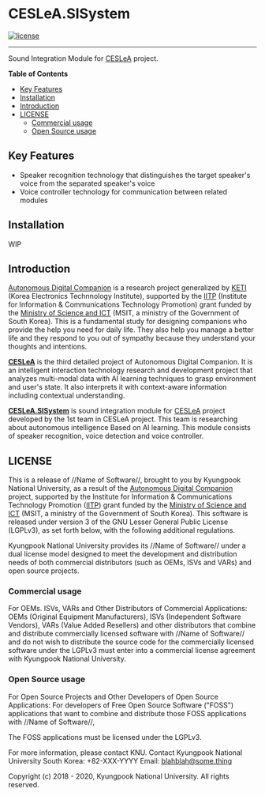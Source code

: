 # CESLeA.SISystem
[![license]](/LICENSE)

---

Sound Integration Module for [CESLeA] project.

**Table of Contents**

- [Key Features](#key-features)
- [Installation](#installation)
- [Introduction](#introduction)
- [LICENSE](#license)
  - [Commercial usage](#commercial-usage)
  - [Open Source usage](#open-source-usage)

## Key Features

- Speaker recognition technology that distinguishes the target speaker's voice from the separated speaker's voice
- Voice controller technology for communication between related modules

## Installation

WIP

## Introduction

[Autonomous Digital Companion] is a research project generalized by [KETI] (Korea Electronics Technnology Institute), supported by the [IITP] (Institute for Information & Communications Technology Promotion) grant funded by the [Ministry of Science and ICT] (MSIT, a ministry of the Government of South Korea). This is a fundamental study for designing companions who provide the help you need for daily life. They also help you manage a better life and they respond to you out of sympathy because they understand your thoughts and intentions.

<b>[CESLeA]</b> is the third detailed project of Autonomous Digital Companion. It is an intelligent interaction technology research and development project that analyzes multi-modal data with AI learning techniques to grasp environment and user's state. It also interprets it with context-aware information including contextual understanding.

<b>[CESLeA.SISystem]</b> is sound integration module for [CESLeA] project developed by the 1st team in CESLeA project. This team is researching about autonomous intelligence Based on AI learning.
This module consists of speaker recognition, voice detection and voice controller.

## LICENSE

This is a release of //Name of Software//, brought to you by Kyungpook National University, as a result of the [Autonomous Digital Companion] project, supported by the Institute for Information & Communications Technology Promotion ([IITP]) grant funded by the [Ministry of Science and ICT] (MSIT, a ministry of the Government of South Korea). This software is released under version 3 of the GNU Lesser General Public License (LGPLv3), as set forth below, with the following additional regulations.

Kyungpook National University provides its //Name of Software// under a dual license model designed to meet the development and distribution needs of both commercial distributors (such as OEMs, ISVs and VARs) and open source projects.

### Commercial usage
For OEMs. ISVs, VARs and Other Distributors of Commercial Applications:
OEMs (Original Equipment Manufacturers), ISVs (Independent Software Vendors), VARs (Value Added Resellers) and other distributors that combine and distribute commercially licensed software with //Name of Software// and do not wish to distribute the source code for the commercially licensed software under the LGPLv3 must enter into a commercial license agreement with Kyungpook National University.

### Open Source usage
For Open Source Projects and Other Developers of Open Source Applications:
For developers of Free Open Source Software ("FOSS") applications that want to combine and distribute those FOSS applications with //Name of Software//, 

The FOSS applications must be licensed under the LGPLv3.

For more information, please contact KNU.
Contact Kyungpook National University
South Korea: +82-XXX-YYYY
Email: blahblah@some.thing

Copyright (c) 2018 - 2020, Kyungpook National University. All rights reserved.

[README for Korean / 한국어 도움말]: https://github.com/Katinor/CESLeA_readme_template/blob/master/README_ko_example.md
[license]: https://img.shields.io/github/license/Katinor/CESLeA_readme_template
[CESLeA.SISystem]: https://github.com/Ckst123/CESLeA
[CESLeA]: http://abr.knu.ac.kr/wordpress/ceslea/
[Autonomous Digital Companion]: http://aicompanion.or.kr/
[KETI]: https://www.keti.re.kr/
[Ministry of Science and ICT]: https://www.msit.go.kr/
[IITP]: https://www.iitp.kr/